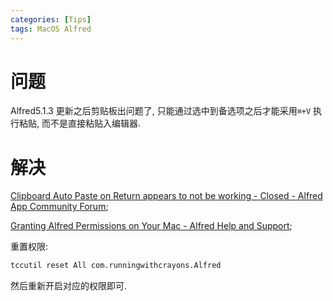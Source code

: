 ```yaml
---
categories: [Tips]
tags: MacOS Alfred
---
```






# 问题

Alfred5.1.3 更新之后剪贴板出问题了, 只能通过选中到备选项之后才能采用`⌘+V` 执行粘贴, 而不是直接粘贴入编辑器.





# 解决



[Clipboard Auto Paste on Return appears to not be working - Closed - Alfred App Community Forum](https://www.alfredforum.com/topic/20335-clipboard-auto-paste-on-return-appears-to-not-be-working/);

[Granting Alfred Permissions on Your Mac - Alfred Help and Support](https://www.alfredapp.com/help/getting-started/permissions/#regrant);



重置权限:

```bash
tccutil reset All com.runningwithcrayons.Alfred
```

然后重新开启对应的权限即可. 